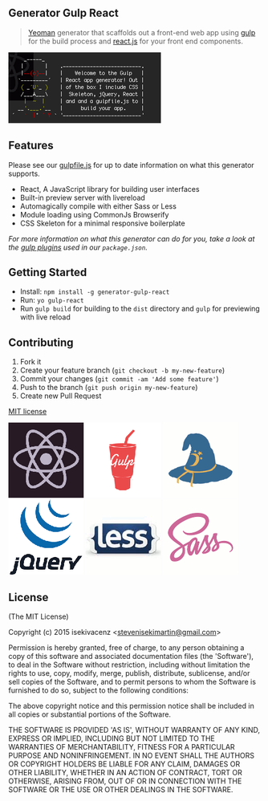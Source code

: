 ## Generator Gulp React

> [Yeoman](http://yeoman.io) generator that scaffolds out a front-end web app using [gulp](http://gulpjs.com/) for the build process and [react.js](http://facebook.github.io/react/) for your front end components.

![](screenshot.png)

## Features

Please see our [gulpfile.js](app/templates/gulpfile.js) for up to date information on what this generator supports.

* React, A JavaScript library for building user interfaces
* Built-in preview server with livereload
* Automagically compile with either Sass or Less
* Module loading using CommonJs Browserify
* CSS Skeleton for a minimal responsive boilerplate

*For more information on what this generator can do for you, take a look at the [gulp plugins](app/templates/_package.json) used in our `package.json`.*


## Getting Started

- Install: `npm install -g generator-gulp-react`
- Run: `yo gulp-react`
- Run `gulp build` for building to the `dist` directory and `gulp` for previewing with live reload


## Contributing

1. Fork it
2. Create your feature branch (`git checkout -b my-new-feature`)
3. Commit your changes (`git commit -am 'Add some feature'`)
4. Push to the branch (`git push origin my-new-feature`)
5. Create new Pull Request


[MIT license](http://opensource.org/licenses/MIT)

![](app/templates/images/react.png)
![](app/templates/images/gulp.png)
![](app/templates/images/browserify.png)
![](app/templates/images/jquery.png)
![](app/templates/images/less.png)
![](app/templates/images/sass.png)

## License

(The MIT License)

Copyright (c) 2015 isekivacenz &lt;stevenisekimartin@gmail.com&gt;

Permission is hereby granted, free of charge, to any person obtaining
a copy of this software and associated documentation files (the
'Software'), to deal in the Software without restriction, including
without limitation the rights to use, copy, modify, merge, publish,
distribute, sublicense, and/or sell copies of the Software, and to
permit persons to whom the Software is furnished to do so, subject to
the following conditions:

The above copyright notice and this permission notice shall be
included in all copies or substantial portions of the Software.

THE SOFTWARE IS PROVIDED 'AS IS', WITHOUT WARRANTY OF ANY KIND,
EXPRESS OR IMPLIED, INCLUDING BUT NOT LIMITED TO THE WARRANTIES OF
MERCHANTABILITY, FITNESS FOR A PARTICULAR PURPOSE AND NONINFRINGEMENT.
IN NO EVENT SHALL THE AUTHORS OR COPYRIGHT HOLDERS BE LIABLE FOR ANY
CLAIM, DAMAGES OR OTHER LIABILITY, WHETHER IN AN ACTION OF CONTRACT,
TORT OR OTHERWISE, ARISING FROM, OUT OF OR IN CONNECTION WITH THE
SOFTWARE OR THE USE OR OTHER DEALINGS IN THE SOFTWARE.
